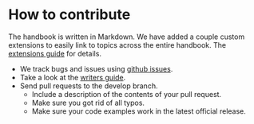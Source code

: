 # How to contribute

The handbook is written in Markdown. We have added a couple custom extensions to easily link to topics across the entire handbook. The [extensions guide](https://github.com/fusetools/handbook-docs/blob/master/Markdown%20Extensions.txt) for details.

- We track bugs and issues using [github issues](https://github.com/fusetools/handbook-docs/issues).
- Take a look at the [writers guide](https://github.com/fusetools/handbook-docs/blob/master/Writer's%20Guidelines.txt).
- Send pull requests to the develop branch.
    - Include a description of the contents of your pull request.
    - Make sure you got rid of all typos.
    - Make sure your code examples work in the latest official release.
